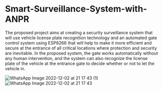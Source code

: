 
# Smart-Surveillance-System-with-ANPR

The proposed project aims at creating a security surveillance system that will use vehicle license plate recognition technology and an automated gate control system 
using ESP8266 that will help to make it more efficient and secure at the entrance of all critical locations where protection and security are inevitable. 
In the proposed system, the gate works automatically without any human intervention, and the system can also recognize the license plate of the vehicle at the 
entrance gate to decide whether or not to let the vehicle in.

![WhatsApp Image 2022-12-02 at 21 17 43 (1)](https://user-images.githubusercontent.com/97104311/205428401-8a381994-1c83-43bc-844f-03d2904ef233.jpeg)
![WhatsApp Image 2022-12-02 at 21 17 43](https://user-images.githubusercontent.com/97104311/205428402-daf88cb8-b1fa-4de7-bd00-12dbca81eaf4.jpeg)
